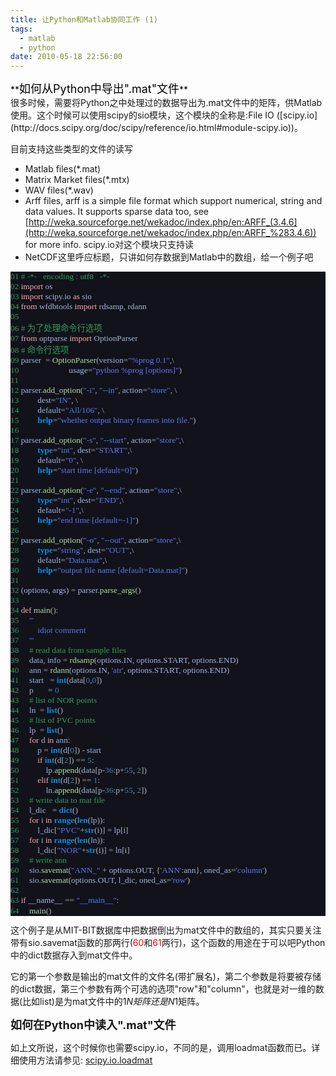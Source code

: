 ```yaml
---
title: 让Python和Matlab协同工作 (1)
tags:
  - matlab
  - python
date: 2010-05-18 22:56:00
---
```


<div style="color: black;">**<span style="font-size: large;">如何从Python中导出".mat"文件</span>**</div>
很多时候，需要将Python之中处理过的数据导出为.mat文件中的矩阵，供Matlab使用。这个时候可以使用scipy的sio模块，这个模块的全称是:File IO ([scipy.io](http://docs.scipy.org/doc/scipy/reference/io.html#module-scipy.io))。

目前支持这些类型的文件的读写

*   Matlab files(*.mat)
*   Matrix Market files(*.mtx)
*   WAV files(*.wav)
*   Arff files, arff is a simple file format which support numerical, string and data  values. It supports sparse data too, see [http://weka.sourceforge.net/wekadoc/index.php/en:ARFF_(3.4.6](http://weka.sourceforge.net/wekadoc/index.php/en:ARFF_%283.4.6)) for more info. scipy.io对这个模块只支持读
*   NetCDF这里呼应标题，只讲如何存数据到Matlab中的数组，给一个例子吧<span style="color: #349d58; font-family: 'Consolas'; font-size: 10pt;"> </span>
<pre style="-qt-block-indent: 0; background-color: #11121a; margin-bottom: 0px; margin-left: 0px; margin-right: 0px; margin-top: 0px; text-indent: 0px;"><span style="color: #349d58; font-family: 'Consolas'; font-size: 10pt;">01 </span><span style="color: #349d58; font-family: 'Consolas'; font-size: 10pt;"># -*-   encoding : utf8   -*-</span></pre><pre style="-qt-block-indent: 0; background-color: #11121a; margin-bottom: 0px; margin-left: 0px; margin-right: 0px; margin-top: 0px; text-indent: 0px;"><span style="color: #349d58; font-family: 'Consolas'; font-size: 10pt;">02 </span><span style="color: #fca8ad; font-family: 'Consolas'; font-size: 10pt;">import</span><span style="color: #a0b4e0; font-family: 'Consolas'; font-size: 10pt;"> os</span></pre><pre style="-qt-block-indent: 0; background-color: #11121a; margin-bottom: 0px; margin-left: 0px; margin-right: 0px; margin-top: 0px; text-indent: 0px;"><span style="color: #349d58; font-family: 'Consolas'; font-size: 10pt;">03 </span><span style="color: #fca8ad; font-family: 'Consolas'; font-size: 10pt;">import</span><span style="color: #a0b4e0; font-family: 'Consolas'; font-size: 10pt;"> scipy</span><span style="color: #b0b0b0; font-family: 'Consolas'; font-size: 10pt;">.</span><span style="color: #a0b4e0; font-family: 'Consolas'; font-size: 10pt;">io </span><span style="color: #fca8ad; font-family: 'Consolas'; font-size: 10pt;">as</span><span style="color: #a0b4e0; font-family: 'Consolas'; font-size: 10pt;"> sio</span></pre><pre style="-qt-block-indent: 0; background-color: #11121a; margin-bottom: 0px; margin-left: 0px; margin-right: 0px; margin-top: 0px; text-indent: 0px;"><span style="color: #349d58; font-family: 'Consolas'; font-size: 10pt;">04 </span><span style="color: #fca8ad; font-family: 'Consolas'; font-size: 10pt;">from</span><span style="color: #a0b4e0; font-family: 'Consolas'; font-size: 10pt;"> wfdbtools </span><span style="color: #fca8ad; font-family: 'Consolas'; font-size: 10pt;">import</span><span style="color: #a0b4e0; font-family: 'Consolas'; font-size: 10pt;"> rdsamp</span><span style="color: #b0b0b0; font-family: 'Consolas'; font-size: 10pt;">,</span><span style="color: #a0b4e0; font-family: 'Consolas'; font-size: 10pt;"> rdann</span></pre><pre style="-qt-block-indent: 0; background-color: #11121a; margin-bottom: 0px; margin-left: 0px; margin-right: 0px; margin-top: 0px; text-indent: 0px;"><span style="color: #349d58; font-family: 'Consolas'; font-size: 10pt;">05 </span></pre><pre style="-qt-block-indent: 0; background-color: #11121a; margin-bottom: 0px; margin-left: 0px; margin-right: 0px; margin-top: 0px; text-indent: 0px;"><span style="color: #349d58; font-family: 'Consolas'; font-size: 10pt;">06 # 为了处理命令行选项</span></pre><pre style="-qt-block-indent: 0; background-color: #11121a; margin-bottom: 0px; margin-left: 0px; margin-right: 0px; margin-top: 0px; text-indent: 0px;"><span style="color: #349d58; font-family: 'Consolas'; font-size: 10pt;">07 </span><span style="color: #fca8ad; font-family: 'Consolas'; font-size: 10pt;">from</span><span style="color: #a0b4e0; font-family: 'Consolas'; font-size: 10pt;"> optparse </span><span style="color: #fca8ad; font-family: 'Consolas'; font-size: 10pt;">import</span><span style="color: #a0b4e0; font-family: 'Consolas'; font-size: 10pt;"> OptionParser</span></pre><pre style="-qt-block-indent: 0; background-color: #11121a; margin-bottom: 0px; margin-left: 0px; margin-right: 0px; margin-top: 0px; text-indent: 0px;"><span style="color: #349d58; font-family: 'Consolas'; font-size: 10pt;">08 # 命令行选项</span></pre><pre style="-qt-block-indent: 0; background-color: #11121a; margin-bottom: 0px; margin-left: 0px; margin-right: 0px; margin-top: 0px; text-indent: 0px;"><span style="color: #349d58; font-family: 'Consolas'; font-size: 10pt;">09 </span><span style="color: #a0b4e0; font-family: 'Consolas'; font-size: 10pt;">parser  </span><span style="color: #b0b0b0; font-family: 'Consolas'; font-size: 10pt;">=</span><span style="color: #a0b4e0; font-family: 'Consolas'; font-size: 10pt;"> </span><span style="color: #b4e09f; font-family: 'Consolas'; font-size: 10pt;">OptionParser</span><span style="color: #b0b0b0; font-family: 'Consolas'; font-size: 10pt;">(</span><span style="color: #a0b4e0; font-family: 'Consolas'; font-size: 10pt;">version</span><span style="color: #b0b0b0; font-family: 'Consolas'; font-size: 10pt;">=</span><span style="color: #5c78f0; font-family: 'Consolas'; font-size: 10pt;">"%prog 0.1"</span><span style="color: #b0b0b0; font-family: 'Consolas'; font-size: 10pt;">,</span><span style="color: #a0b4e0; font-family: 'Consolas'; font-size: 10pt;">\</span></pre><pre style="-qt-block-indent: 0; background-color: #11121a; margin-bottom: 0px; margin-left: 0px; margin-right: 0px; margin-top: 0px; text-indent: 0px;"><span style="color: #349d58; font-family: 'Consolas'; font-size: 10pt;">10 </span><span style="color: #a0b4e0; font-family: 'Consolas'; font-size: 10pt;">                       usage</span><span style="color: #b0b0b0; font-family: 'Consolas'; font-size: 10pt;">=</span><span style="color: #5c78f0; font-family: 'Consolas'; font-size: 10pt;">"python %prog [options]"</span><span style="color: #b0b0b0; font-family: 'Consolas'; font-size: 10pt;">)</span></pre><pre style="-qt-block-indent: 0; background-color: #11121a; margin-bottom: 0px; margin-left: 0px; margin-right: 0px; margin-top: 0px; text-indent: 0px;"><span style="color: #349d58; font-family: 'Consolas'; font-size: 10pt;">11 </span></pre><pre style="-qt-block-indent: 0; background-color: #11121a; margin-bottom: 0px; margin-left: 0px; margin-right: 0px; margin-top: 0px; text-indent: 0px;"><span style="color: #349d58; font-family: 'Consolas'; font-size: 10pt;">12 </span><span style="color: #a0b4e0; font-family: 'Consolas'; font-size: 10pt;">parser</span><span style="color: #b0b0b0; font-family: 'Consolas'; font-size: 10pt;">.</span><span style="color: #b4e09f; font-family: 'Consolas'; font-size: 10pt;">add_option</span><span style="color: #b0b0b0; font-family: 'Consolas'; font-size: 10pt;">(</span><span style="color: #5c78f0; font-family: 'Consolas'; font-size: 10pt;">"-i"</span><span style="color: #b0b0b0; font-family: 'Consolas'; font-size: 10pt;">,</span><span style="color: #a0b4e0; font-family: 'Consolas'; font-size: 10pt;"> </span><span style="color: #5c78f0; font-family: 'Consolas'; font-size: 10pt;">"--in"</span><span style="color: #b0b0b0; font-family: 'Consolas'; font-size: 10pt;">,</span><span style="color: #a0b4e0; font-family: 'Consolas'; font-size: 10pt;"> action</span><span style="color: #b0b0b0; font-family: 'Consolas'; font-size: 10pt;">=</span><span style="color: #5c78f0; font-family: 'Consolas'; font-size: 10pt;">"store"</span><span style="color: #b0b0b0; font-family: 'Consolas'; font-size: 10pt;">,</span><span style="color: #a0b4e0; font-family: 'Consolas'; font-size: 10pt;"> \</span></pre><pre style="-qt-block-indent: 0; background-color: #11121a; margin-bottom: 0px; margin-left: 0px; margin-right: 0px; margin-top: 0px; text-indent: 0px;"><span style="color: #349d58; font-family: 'Consolas'; font-size: 10pt;">13 </span><span style="color: #a0b4e0; font-family: 'Consolas'; font-size: 10pt;">        dest</span><span style="color: #b0b0b0; font-family: 'Consolas'; font-size: 10pt;">=</span><span style="color: #5c78f0; font-family: 'Consolas'; font-size: 10pt;">"IN"</span><span style="color: #b0b0b0; font-family: 'Consolas'; font-size: 10pt;">,</span><span style="color: #a0b4e0; font-family: 'Consolas'; font-size: 10pt;"> \</span></pre><pre style="-qt-block-indent: 0; background-color: #11121a; margin-bottom: 0px; margin-left: 0px; margin-right: 0px; margin-top: 0px; text-indent: 0px;"><span style="color: #349d58; font-family: 'Consolas'; font-size: 10pt;">14 </span><span style="color: #a0b4e0; font-family: 'Consolas'; font-size: 10pt;">        default</span><span style="color: #b0b0b0; font-family: 'Consolas'; font-size: 10pt;">=</span><span style="color: #5c78f0; font-family: 'Consolas'; font-size: 10pt;">"All/106"</span><span style="color: #b0b0b0; font-family: 'Consolas'; font-size: 10pt;">,</span><span style="color: #a0b4e0; font-family: 'Consolas'; font-size: 10pt;"> \</span></pre><pre style="-qt-block-indent: 0; background-color: #11121a; margin-bottom: 0px; margin-left: 0px; margin-right: 0px; margin-top: 0px; text-indent: 0px;"><span style="color: #349d58; font-family: 'Consolas'; font-size: 10pt;">15 </span><span style="color: #a0b4e0; font-family: 'Consolas'; font-size: 10pt;">        </span><span style="color: #0490e8; font-family: 'Consolas'; font-size: 10pt; font-weight: 600;">help</span><span style="color: #b0b0b0; font-family: 'Consolas'; font-size: 10pt;">=</span><span style="color: #5c78f0; font-family: 'Consolas'; font-size: 10pt;">"whether output binary frames into file."</span><span style="color: #b0b0b0; font-family: 'Consolas'; font-size: 10pt;">)</span></pre><pre style="-qt-block-indent: 0; background-color: #11121a; margin-bottom: 0px; margin-left: 0px; margin-right: 0px; margin-top: 0px; text-indent: 0px;"><span style="color: #349d58; font-family: 'Consolas'; font-size: 10pt;">16 </span></pre><pre style="-qt-block-indent: 0; background-color: #11121a; margin-bottom: 0px; margin-left: 0px; margin-right: 0px; margin-top: 0px; text-indent: 0px;"><span style="color: #349d58; font-family: 'Consolas'; font-size: 10pt;">17 </span><span style="color: #a0b4e0; font-family: 'Consolas'; font-size: 10pt;">parser</span><span style="color: #b0b0b0; font-family: 'Consolas'; font-size: 10pt;">.</span><span style="color: #b4e09f; font-family: 'Consolas'; font-size: 10pt;">add_option</span><span style="color: #b0b0b0; font-family: 'Consolas'; font-size: 10pt;">(</span><span style="color: #5c78f0; font-family: 'Consolas'; font-size: 10pt;">"-s"</span><span style="color: #b0b0b0; font-family: 'Consolas'; font-size: 10pt;">,</span><span style="color: #a0b4e0; font-family: 'Consolas'; font-size: 10pt;"> </span><span style="color: #5c78f0; font-family: 'Consolas'; font-size: 10pt;">"--start"</span><span style="color: #b0b0b0; font-family: 'Consolas'; font-size: 10pt;">,</span><span style="color: #a0b4e0; font-family: 'Consolas'; font-size: 10pt;"> action</span><span style="color: #b0b0b0; font-family: 'Consolas'; font-size: 10pt;">=</span><span style="color: #5c78f0; font-family: 'Consolas'; font-size: 10pt;">"store"</span><span style="color: #b0b0b0; font-family: 'Consolas'; font-size: 10pt;">,</span><span style="color: #a0b4e0; font-family: 'Consolas'; font-size: 10pt;">\</span></pre><pre style="-qt-block-indent: 0; background-color: #11121a; margin-bottom: 0px; margin-left: 0px; margin-right: 0px; margin-top: 0px; text-indent: 0px;"><span style="color: #349d58; font-family: 'Consolas'; font-size: 10pt;">18 </span><span style="color: #a0b4e0; font-family: 'Consolas'; font-size: 10pt;">        </span><span style="color: #0490e8; font-family: 'Consolas'; font-size: 10pt; font-weight: 600;">type</span><span style="color: #b0b0b0; font-family: 'Consolas'; font-size: 10pt;">=</span><span style="color: #5c78f0; font-family: 'Consolas'; font-size: 10pt;">"int"</span><span style="color: #b0b0b0; font-family: 'Consolas'; font-size: 10pt;">,</span><span style="color: #a0b4e0; font-family: 'Consolas'; font-size: 10pt;"> dest</span><span style="color: #b0b0b0; font-family: 'Consolas'; font-size: 10pt;">=</span><span style="color: #5c78f0; font-family: 'Consolas'; font-size: 10pt;">"START"</span><span style="color: #b0b0b0; font-family: 'Consolas'; font-size: 10pt;">,</span><span style="color: #a0b4e0; font-family: 'Consolas'; font-size: 10pt;">\</span></pre><pre style="-qt-block-indent: 0; background-color: #11121a; margin-bottom: 0px; margin-left: 0px; margin-right: 0px; margin-top: 0px; text-indent: 0px;"><span style="color: #349d58; font-family: 'Consolas'; font-size: 10pt;">19 </span><span style="color: #a0b4e0; font-family: 'Consolas'; font-size: 10pt;">        default</span><span style="color: #b0b0b0; font-family: 'Consolas'; font-size: 10pt;">=</span><span style="color: #5c78f0; font-family: 'Consolas'; font-size: 10pt;">"0"</span><span style="color: #b0b0b0; font-family: 'Consolas'; font-size: 10pt;">,</span><span style="color: #a0b4e0; font-family: 'Consolas'; font-size: 10pt;"> \</span></pre><pre style="-qt-block-indent: 0; background-color: #11121a; margin-bottom: 0px; margin-left: 0px; margin-right: 0px; margin-top: 0px; text-indent: 0px;"><span style="color: #349d58; font-family: 'Consolas'; font-size: 10pt;">20 </span><span style="color: #a0b4e0; font-family: 'Consolas'; font-size: 10pt;">        </span><span style="color: #0490e8; font-family: 'Consolas'; font-size: 10pt; font-weight: 600;">help</span><span style="color: #b0b0b0; font-family: 'Consolas'; font-size: 10pt;">=</span><span style="color: #5c78f0; font-family: 'Consolas'; font-size: 10pt;">"start time [default=0]"</span><span style="color: #b0b0b0; font-family: 'Consolas'; font-size: 10pt;">)</span></pre><pre style="-qt-block-indent: 0; background-color: #11121a; margin-bottom: 0px; margin-left: 0px; margin-right: 0px; margin-top: 0px; text-indent: 0px;"><span style="color: #349d58; font-family: 'Consolas'; font-size: 10pt;">21 </span></pre><pre style="-qt-block-indent: 0; background-color: #11121a; margin-bottom: 0px; margin-left: 0px; margin-right: 0px; margin-top: 0px; text-indent: 0px;"><span style="color: #349d58; font-family: 'Consolas'; font-size: 10pt;">22 </span><span style="color: #a0b4e0; font-family: 'Consolas'; font-size: 10pt;">parser</span><span style="color: #b0b0b0; font-family: 'Consolas'; font-size: 10pt;">.</span><span style="color: #b4e09f; font-family: 'Consolas'; font-size: 10pt;">add_option</span><span style="color: #b0b0b0; font-family: 'Consolas'; font-size: 10pt;">(</span><span style="color: #5c78f0; font-family: 'Consolas'; font-size: 10pt;">"-e"</span><span style="color: #b0b0b0; font-family: 'Consolas'; font-size: 10pt;">,</span><span style="color: #a0b4e0; font-family: 'Consolas'; font-size: 10pt;"> </span><span style="color: #5c78f0; font-family: 'Consolas'; font-size: 10pt;">"--end"</span><span style="color: #b0b0b0; font-family: 'Consolas'; font-size: 10pt;">,</span><span style="color: #a0b4e0; font-family: 'Consolas'; font-size: 10pt;"> action</span><span style="color: #b0b0b0; font-family: 'Consolas'; font-size: 10pt;">=</span><span style="color: #5c78f0; font-family: 'Consolas'; font-size: 10pt;">"store"</span><span style="color: #b0b0b0; font-family: 'Consolas'; font-size: 10pt;">,</span><span style="color: #a0b4e0; font-family: 'Consolas'; font-size: 10pt;">\</span></pre><pre style="-qt-block-indent: 0; background-color: #11121a; margin-bottom: 0px; margin-left: 0px; margin-right: 0px; margin-top: 0px; text-indent: 0px;"><span style="color: #349d58; font-family: 'Consolas'; font-size: 10pt;">23 </span><span style="color: #a0b4e0; font-family: 'Consolas'; font-size: 10pt;">        </span><span style="color: #0490e8; font-family: 'Consolas'; font-size: 10pt; font-weight: 600;">type</span><span style="color: #b0b0b0; font-family: 'Consolas'; font-size: 10pt;">=</span><span style="color: #5c78f0; font-family: 'Consolas'; font-size: 10pt;">"int"</span><span style="color: #b0b0b0; font-family: 'Consolas'; font-size: 10pt;">,</span><span style="color: #a0b4e0; font-family: 'Consolas'; font-size: 10pt;"> dest</span><span style="color: #b0b0b0; font-family: 'Consolas'; font-size: 10pt;">=</span><span style="color: #5c78f0; font-family: 'Consolas'; font-size: 10pt;">"END"</span><span style="color: #b0b0b0; font-family: 'Consolas'; font-size: 10pt;">,</span><span style="color: #a0b4e0; font-family: 'Consolas'; font-size: 10pt;">\</span></pre><pre style="-qt-block-indent: 0; background-color: #11121a; margin-bottom: 0px; margin-left: 0px; margin-right: 0px; margin-top: 0px; text-indent: 0px;"><span style="color: #349d58; font-family: 'Consolas'; font-size: 10pt;">24 </span><span style="color: #a0b4e0; font-family: 'Consolas'; font-size: 10pt;">        default</span><span style="color: #b0b0b0; font-family: 'Consolas'; font-size: 10pt;">=</span><span style="color: #5c78f0; font-family: 'Consolas'; font-size: 10pt;">"-1"</span><span style="color: #b0b0b0; font-family: 'Consolas'; font-size: 10pt;">,</span><span style="color: #a0b4e0; font-family: 'Consolas'; font-size: 10pt;">\</span></pre><pre style="-qt-block-indent: 0; background-color: #11121a; margin-bottom: 0px; margin-left: 0px; margin-right: 0px; margin-top: 0px; text-indent: 0px;"><span style="color: #349d58; font-family: 'Consolas'; font-size: 10pt;">25 </span><span style="color: #a0b4e0; font-family: 'Consolas'; font-size: 10pt;">        </span><span style="color: #0490e8; font-family: 'Consolas'; font-size: 10pt; font-weight: 600;">help</span><span style="color: #b0b0b0; font-family: 'Consolas'; font-size: 10pt;">=</span><span style="color: #5c78f0; font-family: 'Consolas'; font-size: 10pt;">"end time [default=-1]"</span><span style="color: #b0b0b0; font-family: 'Consolas'; font-size: 10pt;">)</span></pre><pre style="-qt-block-indent: 0; background-color: #11121a; margin-bottom: 0px; margin-left: 0px; margin-right: 0px; margin-top: 0px; text-indent: 0px;"><span style="color: #349d58; font-family: 'Consolas'; font-size: 10pt;">26 </span></pre><pre style="-qt-block-indent: 0; background-color: #11121a; margin-bottom: 0px; margin-left: 0px; margin-right: 0px; margin-top: 0px; text-indent: 0px;"><span style="color: #349d58; font-family: 'Consolas'; font-size: 10pt;">27 </span><span style="color: #a0b4e0; font-family: 'Consolas'; font-size: 10pt;">parser</span><span style="color: #b0b0b0; font-family: 'Consolas'; font-size: 10pt;">.</span><span style="color: #b4e09f; font-family: 'Consolas'; font-size: 10pt;">add_option</span><span style="color: #b0b0b0; font-family: 'Consolas'; font-size: 10pt;">(</span><span style="color: #5c78f0; font-family: 'Consolas'; font-size: 10pt;">"-o"</span><span style="color: #b0b0b0; font-family: 'Consolas'; font-size: 10pt;">,</span><span style="color: #a0b4e0; font-family: 'Consolas'; font-size: 10pt;"> </span><span style="color: #5c78f0; font-family: 'Consolas'; font-size: 10pt;">"--out"</span><span style="color: #b0b0b0; font-family: 'Consolas'; font-size: 10pt;">,</span><span style="color: #a0b4e0; font-family: 'Consolas'; font-size: 10pt;"> action</span><span style="color: #b0b0b0; font-family: 'Consolas'; font-size: 10pt;">=</span><span style="color: #5c78f0; font-family: 'Consolas'; font-size: 10pt;">"store"</span><span style="color: #b0b0b0; font-family: 'Consolas'; font-size: 10pt;">,</span><span style="color: #a0b4e0; font-family: 'Consolas'; font-size: 10pt;">\</span></pre><pre style="-qt-block-indent: 0; background-color: #11121a; margin-bottom: 0px; margin-left: 0px; margin-right: 0px; margin-top: 0px; text-indent: 0px;"><span style="color: #349d58; font-family: 'Consolas'; font-size: 10pt;">28 </span><span style="color: #a0b4e0; font-family: 'Consolas'; font-size: 10pt;">        </span><span style="color: #0490e8; font-family: 'Consolas'; font-size: 10pt; font-weight: 600;">type</span><span style="color: #b0b0b0; font-family: 'Consolas'; font-size: 10pt;">=</span><span style="color: #5c78f0; font-family: 'Consolas'; font-size: 10pt;">"string"</span><span style="color: #b0b0b0; font-family: 'Consolas'; font-size: 10pt;">,</span><span style="color: #a0b4e0; font-family: 'Consolas'; font-size: 10pt;"> dest</span><span style="color: #b0b0b0; font-family: 'Consolas'; font-size: 10pt;">=</span><span style="color: #5c78f0; font-family: 'Consolas'; font-size: 10pt;">"OUT"</span><span style="color: #b0b0b0; font-family: 'Consolas'; font-size: 10pt;">,</span><span style="color: #a0b4e0; font-family: 'Consolas'; font-size: 10pt;">\</span></pre><pre style="-qt-block-indent: 0; background-color: #11121a; margin-bottom: 0px; margin-left: 0px; margin-right: 0px; margin-top: 0px; text-indent: 0px;"><span style="color: #349d58; font-family: 'Consolas'; font-size: 10pt;">29 </span><span style="color: #a0b4e0; font-family: 'Consolas'; font-size: 10pt;">        default</span><span style="color: #b0b0b0; font-family: 'Consolas'; font-size: 10pt;">=</span><span style="color: #5c78f0; font-family: 'Consolas'; font-size: 10pt;">"Data.mat"</span><span style="color: #b0b0b0; font-family: 'Consolas'; font-size: 10pt;">,</span><span style="color: #a0b4e0; font-family: 'Consolas'; font-size: 10pt;">\</span></pre><pre style="-qt-block-indent: 0; background-color: #11121a; margin-bottom: 0px; margin-left: 0px; margin-right: 0px; margin-top: 0px; text-indent: 0px;"><span style="color: #349d58; font-family: 'Consolas'; font-size: 10pt;">30 </span><span style="color: #a0b4e0; font-family: 'Consolas'; font-size: 10pt;">        </span><span style="color: #0490e8; font-family: 'Consolas'; font-size: 10pt; font-weight: 600;">help</span><span style="color: #b0b0b0; font-family: 'Consolas'; font-size: 10pt;">=</span><span style="color: #5c78f0; font-family: 'Consolas'; font-size: 10pt;">"output file name [default=Data.mat]"</span><span style="color: #b0b0b0; font-family: 'Consolas'; font-size: 10pt;">)</span></pre><pre style="-qt-block-indent: 0; background-color: #11121a; margin-bottom: 0px; margin-left: 0px; margin-right: 0px; margin-top: 0px; text-indent: 0px;"><span style="color: #349d58; font-family: 'Consolas'; font-size: 10pt;">31 </span></pre><pre style="-qt-block-indent: 0; background-color: #11121a; margin-bottom: 0px; margin-left: 0px; margin-right: 0px; margin-top: 0px; text-indent: 0px;"><span style="color: #349d58; font-family: 'Consolas'; font-size: 10pt;">32 </span><span style="color: #b0b0b0; font-family: 'Consolas'; font-size: 10pt;">(</span><span style="color: #a0b4e0; font-family: 'Consolas'; font-size: 10pt;">options</span><span style="color: #b0b0b0; font-family: 'Consolas'; font-size: 10pt;">,</span><span style="color: #a0b4e0; font-family: 'Consolas'; font-size: 10pt;"> args</span><span style="color: #b0b0b0; font-family: 'Consolas'; font-size: 10pt;">) =</span><span style="color: #a0b4e0; font-family: 'Consolas'; font-size: 10pt;"> parser</span><span style="color: #b0b0b0; font-family: 'Consolas'; font-size: 10pt;">.</span><span style="color: #b4e09f; font-family: 'Consolas'; font-size: 10pt;">parse_args</span><span style="color: #b0b0b0; font-family: 'Consolas'; font-size: 10pt;">()</span></pre><pre style="-qt-block-indent: 0; background-color: #11121a; margin-bottom: 0px; margin-left: 0px; margin-right: 0px; margin-top: 0px; text-indent: 0px;"><span style="color: #349d58; font-family: 'Consolas'; font-size: 10pt;">33 </span></pre><pre style="-qt-block-indent: 0; background-color: #11121a; margin-bottom: 0px; margin-left: 0px; margin-right: 0px; margin-top: 0px; text-indent: 0px;"><span style="color: #349d58; font-family: 'Consolas'; font-size: 10pt;">34 </span><span style="color: #fca8ad; font-family: 'Consolas'; font-size: 10pt;">def</span><span style="color: #a0b4e0; font-family: 'Consolas'; font-size: 10pt;"> </span><span style="color: #b4e09f; font-family: 'Consolas'; font-size: 10pt;">main</span><span style="color: #b0b0b0; font-family: 'Consolas'; font-size: 10pt;">():</span></pre><pre style="-qt-block-indent: 0; background-color: #11121a; margin-bottom: 0px; margin-left: 0px; margin-right: 0px; margin-top: 0px; text-indent: 0px;"><span style="color: #349d58; font-family: 'Consolas'; font-size: 10pt;">35 </span><span style="color: #a0b4e0; font-family: 'Consolas'; font-size: 10pt;">    </span><span style="color: #5c78f0; font-family: 'Consolas'; font-size: 10pt;">'''</span></pre><pre style="-qt-block-indent: 0; background-color: #11121a; margin-bottom: 0px; margin-left: 0px; margin-right: 0px; margin-top: 0px; text-indent: 0px;"><span style="color: #349d58; font-family: 'Consolas'; font-size: 10pt;">36 </span><span style="color: #5c78f0; font-family: 'Consolas'; font-size: 10pt;">        idiot comment</span></pre><pre style="-qt-block-indent: 0; background-color: #11121a; margin-bottom: 0px; margin-left: 0px; margin-right: 0px; margin-top: 0px; text-indent: 0px;"><span style="color: #349d58; font-family: 'Consolas'; font-size: 10pt;">37 </span><span style="color: #5c78f0; font-family: 'Consolas'; font-size: 10pt;">    '''</span></pre><pre style="-qt-block-indent: 0; background-color: #11121a; margin-bottom: 0px; margin-left: 0px; margin-right: 0px; margin-top: 0px; text-indent: 0px;"><span style="color: #349d58; font-family: 'Consolas'; font-size: 10pt;">38 </span><span style="color: #a0b4e0; font-family: 'Consolas'; font-size: 10pt;">    </span><span style="color: #349d58; font-family: 'Consolas'; font-size: 10pt;"># read data from sample files</span></pre><pre style="-qt-block-indent: 0; background-color: #11121a; margin-bottom: 0px; margin-left: 0px; margin-right: 0px; margin-top: 0px; text-indent: 0px;"><span style="color: #349d58; font-family: 'Consolas'; font-size: 10pt;">39 </span><span style="color: #a0b4e0; font-family: 'Consolas'; font-size: 10pt;">    data</span><span style="color: #b0b0b0; font-family: 'Consolas'; font-size: 10pt;">,</span><span style="color: #a0b4e0; font-family: 'Consolas'; font-size: 10pt;"> info </span><span style="color: #b0b0b0; font-family: 'Consolas'; font-size: 10pt;">=</span><span style="color: #a0b4e0; font-family: 'Consolas'; font-size: 10pt;"> </span><span style="color: #b4e09f; font-family: 'Consolas'; font-size: 10pt;">rdsamp</span><span style="color: #b0b0b0; font-family: 'Consolas'; font-size: 10pt;">(</span><span style="color: #a0b4e0; font-family: 'Consolas'; font-size: 10pt;">options</span><span style="color: #b0b0b0; font-family: 'Consolas'; font-size: 10pt;">.</span><span style="color: #a0b4e0; font-family: 'Consolas'; font-size: 10pt;">IN</span><span style="color: #b0b0b0; font-family: 'Consolas'; font-size: 10pt;">,</span><span style="color: #a0b4e0; font-family: 'Consolas'; font-size: 10pt;"> options</span><span style="color: #b0b0b0; font-family: 'Consolas'; font-size: 10pt;">.</span><span style="color: #a0b4e0; font-family: 'Consolas'; font-size: 10pt;">START</span><span style="color: #b0b0b0; font-family: 'Consolas'; font-size: 10pt;">,</span><span style="color: #a0b4e0; font-family: 'Consolas'; font-size: 10pt;"> options</span><span style="color: #b0b0b0; font-family: 'Consolas'; font-size: 10pt;">.</span><span style="color: #a0b4e0; font-family: 'Consolas'; font-size: 10pt;">END</span><span style="color: #b0b0b0; font-family: 'Consolas'; font-size: 10pt;">)</span></pre><pre style="-qt-block-indent: 0; background-color: #11121a; margin-bottom: 0px; margin-left: 0px; margin-right: 0px; margin-top: 0px; text-indent: 0px;"><span style="color: #349d58; font-family: 'Consolas'; font-size: 10pt;">40 </span><span style="color: #a0b4e0; font-family: 'Consolas'; font-size: 10pt;">    ann </span><span style="color: #b0b0b0; font-family: 'Consolas'; font-size: 10pt;">=</span><span style="color: #a0b4e0; font-family: 'Consolas'; font-size: 10pt;"> </span><span style="color: #b4e09f; font-family: 'Consolas'; font-size: 10pt;">rdann</span><span style="color: #b0b0b0; font-family: 'Consolas'; font-size: 10pt;">(</span><span style="color: #a0b4e0; font-family: 'Consolas'; font-size: 10pt;">options</span><span style="color: #b0b0b0; font-family: 'Consolas'; font-size: 10pt;">.</span><span style="color: #a0b4e0; font-family: 'Consolas'; font-size: 10pt;">IN</span><span style="color: #b0b0b0; font-family: 'Consolas'; font-size: 10pt;">,</span><span style="color: #a0b4e0; font-family: 'Consolas'; font-size: 10pt;"> </span><span style="color: #5c78f0; font-family: 'Consolas'; font-size: 10pt;">'atr'</span><span style="color: #b0b0b0; font-family: 'Consolas'; font-size: 10pt;">,</span><span style="color: #a0b4e0; font-family: 'Consolas'; font-size: 10pt;"> options</span><span style="color: #b0b0b0; font-family: 'Consolas'; font-size: 10pt;">.</span><span style="color: #a0b4e0; font-family: 'Consolas'; font-size: 10pt;">START</span><span style="color: #b0b0b0; font-family: 'Consolas'; font-size: 10pt;">,</span><span style="color: #a0b4e0; font-family: 'Consolas'; font-size: 10pt;"> options</span><span style="color: #b0b0b0; font-family: 'Consolas'; font-size: 10pt;">.</span><span style="color: #a0b4e0; font-family: 'Consolas'; font-size: 10pt;">END</span><span style="color: #b0b0b0; font-family: 'Consolas'; font-size: 10pt;">)</span></pre><pre style="-qt-block-indent: 0; background-color: #11121a; margin-bottom: 0px; margin-left: 0px; margin-right: 0px; margin-top: 0px; text-indent: 0px;"><span style="color: #349d58; font-family: 'Consolas'; font-size: 10pt;">41 </span><span style="color: #a0b4e0; font-family: 'Consolas'; font-size: 10pt;">    start   </span><span style="color: #b0b0b0; font-family: 'Consolas'; font-size: 10pt;">=</span><span style="color: #a0b4e0; font-family: 'Consolas'; font-size: 10pt;"> </span><span style="color: #0490e8; font-family: 'Consolas'; font-size: 10pt; font-weight: 600;">int</span><span style="color: #b0b0b0; font-family: 'Consolas'; font-size: 10pt;">(</span><span style="color: #a0b4e0; font-family: 'Consolas'; font-size: 10pt;">data</span><span style="color: #b0b0b0; font-family: 'Consolas'; font-size: 10pt;">[</span><span style="color: #4580b4; font-family: 'Consolas'; font-size: 10pt;">0</span><span style="color: #b0b0b0; font-family: 'Consolas'; font-size: 10pt;">,</span><span style="color: #4580b4; font-family: 'Consolas'; font-size: 10pt;">0</span><span style="color: #b0b0b0; font-family: 'Consolas'; font-size: 10pt;">])</span></pre><pre style="-qt-block-indent: 0; background-color: #11121a; margin-bottom: 0px; margin-left: 0px; margin-right: 0px; margin-top: 0px; text-indent: 0px;"><span style="color: #349d58; font-family: 'Consolas'; font-size: 10pt;">42 </span><span style="color: #a0b4e0; font-family: 'Consolas'; font-size: 10pt;">    p       </span><span style="color: #b0b0b0; font-family: 'Consolas'; font-size: 10pt;">=</span><span style="color: #a0b4e0; font-family: 'Consolas'; font-size: 10pt;"> </span><span style="color: #4580b4; font-family: 'Consolas'; font-size: 10pt;">0</span></pre><pre style="-qt-block-indent: 0; background-color: #11121a; margin-bottom: 0px; margin-left: 0px; margin-right: 0px; margin-top: 0px; text-indent: 0px;"><span style="color: #349d58; font-family: 'Consolas'; font-size: 10pt;">43 </span><span style="color: #a0b4e0; font-family: 'Consolas'; font-size: 10pt;">    </span><span style="color: #349d58; font-family: 'Consolas'; font-size: 10pt;"># list of NOR points</span></pre><pre style="-qt-block-indent: 0; background-color: #11121a; margin-bottom: 0px; margin-left: 0px; margin-right: 0px; margin-top: 0px; text-indent: 0px;"><span style="color: #349d58; font-family: 'Consolas'; font-size: 10pt;">44 </span><span style="color: #a0b4e0; font-family: 'Consolas'; font-size: 10pt;">    ln  </span><span style="color: #b0b0b0; font-family: 'Consolas'; font-size: 10pt;">=</span><span style="color: #a0b4e0; font-family: 'Consolas'; font-size: 10pt;"> </span><span style="color: #0490e8; font-family: 'Consolas'; font-size: 10pt; font-weight: 600;">list</span><span style="color: #b0b0b0; font-family: 'Consolas'; font-size: 10pt;">()</span></pre><pre style="-qt-block-indent: 0; background-color: #11121a; margin-bottom: 0px; margin-left: 0px; margin-right: 0px; margin-top: 0px; text-indent: 0px;"><span style="color: #349d58; font-family: 'Consolas'; font-size: 10pt;">45 </span><span style="color: #a0b4e0; font-family: 'Consolas'; font-size: 10pt;">    </span><span style="color: #349d58; font-family: 'Consolas'; font-size: 10pt;"># list of PVC points</span></pre><pre style="-qt-block-indent: 0; background-color: #11121a; margin-bottom: 0px; margin-left: 0px; margin-right: 0px; margin-top: 0px; text-indent: 0px;"><span style="color: #349d58; font-family: 'Consolas'; font-size: 10pt;">46 </span><span style="color: #a0b4e0; font-family: 'Consolas'; font-size: 10pt;">    lp  </span><span style="color: #b0b0b0; font-family: 'Consolas'; font-size: 10pt;">=</span><span style="color: #a0b4e0; font-family: 'Consolas'; font-size: 10pt;"> </span><span style="color: #0490e8; font-family: 'Consolas'; font-size: 10pt; font-weight: 600;">list</span><span style="color: #b0b0b0; font-family: 'Consolas'; font-size: 10pt;">()</span></pre><pre style="-qt-block-indent: 0; background-color: #11121a; margin-bottom: 0px; margin-left: 0px; margin-right: 0px; margin-top: 0px; text-indent: 0px;"><span style="color: #349d58; font-family: 'Consolas'; font-size: 10pt;">47 </span><span style="color: #a0b4e0; font-family: 'Consolas'; font-size: 10pt;">    </span><span style="color: #fca8ad; font-family: 'Consolas'; font-size: 10pt;">for</span><span style="color: #a0b4e0; font-family: 'Consolas'; font-size: 10pt;"> d </span><span style="color: #fca8ad; font-family: 'Consolas'; font-size: 10pt;">in</span><span style="color: #a0b4e0; font-family: 'Consolas'; font-size: 10pt;"> ann</span><span style="color: #b0b0b0; font-family: 'Consolas'; font-size: 10pt;">:</span></pre><pre style="-qt-block-indent: 0; background-color: #11121a; margin-bottom: 0px; margin-left: 0px; margin-right: 0px; margin-top: 0px; text-indent: 0px;"><span style="color: #349d58; font-family: 'Consolas'; font-size: 10pt;">48 </span><span style="color: #a0b4e0; font-family: 'Consolas'; font-size: 10pt;">        p </span><span style="color: #b0b0b0; font-family: 'Consolas'; font-size: 10pt;">=</span><span style="color: #a0b4e0; font-family: 'Consolas'; font-size: 10pt;"> </span><span style="color: #0490e8; font-family: 'Consolas'; font-size: 10pt; font-weight: 600;">int</span><span style="color: #b0b0b0; font-family: 'Consolas'; font-size: 10pt;">(</span><span style="color: #a0b4e0; font-family: 'Consolas'; font-size: 10pt;">d</span><span style="color: #b0b0b0; font-family: 'Consolas'; font-size: 10pt;">[</span><span style="color: #4580b4; font-family: 'Consolas'; font-size: 10pt;">0</span><span style="color: #b0b0b0; font-family: 'Consolas'; font-size: 10pt;">]) -</span><span style="color: #a0b4e0; font-family: 'Consolas'; font-size: 10pt;"> start</span></pre><pre style="-qt-block-indent: 0; background-color: #11121a; margin-bottom: 0px; margin-left: 0px; margin-right: 0px; margin-top: 0px; text-indent: 0px;"><span style="color: #349d58; font-family: 'Consolas'; font-size: 10pt;">49 </span><span style="color: #a0b4e0; font-family: 'Consolas'; font-size: 10pt;">        </span><span style="color: #fca8ad; font-family: 'Consolas'; font-size: 10pt;">if</span><span style="color: #a0b4e0; font-family: 'Consolas'; font-size: 10pt;"> </span><span style="color: #0490e8; font-family: 'Consolas'; font-size: 10pt; font-weight: 600;">int</span><span style="color: #b0b0b0; font-family: 'Consolas'; font-size: 10pt;">(</span><span style="color: #a0b4e0; font-family: 'Consolas'; font-size: 10pt;">d</span><span style="color: #b0b0b0; font-family: 'Consolas'; font-size: 10pt;">[</span><span style="color: #4580b4; font-family: 'Consolas'; font-size: 10pt;">2</span><span style="color: #b0b0b0; font-family: 'Consolas'; font-size: 10pt;">]) ==</span><span style="color: #a0b4e0; font-family: 'Consolas'; font-size: 10pt;"> </span><span style="color: #4580b4; font-family: 'Consolas'; font-size: 10pt;">5</span><span style="color: #b0b0b0; font-family: 'Consolas'; font-size: 10pt;">:</span></pre><pre style="-qt-block-indent: 0; background-color: #11121a; margin-bottom: 0px; margin-left: 0px; margin-right: 0px; margin-top: 0px; text-indent: 0px;"><span style="color: #349d58; font-family: 'Consolas'; font-size: 10pt;">50 </span><span style="color: #a0b4e0; font-family: 'Consolas'; font-size: 10pt;">            lp</span><span style="color: #b0b0b0; font-family: 'Consolas'; font-size: 10pt;">.</span><span style="color: #b4e09f; font-family: 'Consolas'; font-size: 10pt;">append</span><span style="color: #b0b0b0; font-family: 'Consolas'; font-size: 10pt;">(</span><span style="color: #a0b4e0; font-family: 'Consolas'; font-size: 10pt;">data</span><span style="color: #b0b0b0; font-family: 'Consolas'; font-size: 10pt;">[</span><span style="color: #a0b4e0; font-family: 'Consolas'; font-size: 10pt;">p</span><span style="color: #b0b0b0; font-family: 'Consolas'; font-size: 10pt;">-</span><span style="color: #4580b4; font-family: 'Consolas'; font-size: 10pt;">36</span><span style="color: #b0b0b0; font-family: 'Consolas'; font-size: 10pt;">:</span><span style="color: #a0b4e0; font-family: 'Consolas'; font-size: 10pt;">p</span><span style="color: #b0b0b0; font-family: 'Consolas'; font-size: 10pt;">+</span><span style="color: #4580b4; font-family: 'Consolas'; font-size: 10pt;">55</span><span style="color: #b0b0b0; font-family: 'Consolas'; font-size: 10pt;">,</span><span style="color: #a0b4e0; font-family: 'Consolas'; font-size: 10pt;"> </span><span style="color: #4580b4; font-family: 'Consolas'; font-size: 10pt;">2</span><span style="color: #b0b0b0; font-family: 'Consolas'; font-size: 10pt;">])</span></pre><pre style="-qt-block-indent: 0; background-color: #11121a; margin-bottom: 0px; margin-left: 0px; margin-right: 0px; margin-top: 0px; text-indent: 0px;"><span style="color: #349d58; font-family: 'Consolas'; font-size: 10pt;">51 </span><span style="color: #a0b4e0; font-family: 'Consolas'; font-size: 10pt;">        </span><span style="color: #fca8ad; font-family: 'Consolas'; font-size: 10pt;">elif</span><span style="color: #a0b4e0; font-family: 'Consolas'; font-size: 10pt;"> </span><span style="color: #0490e8; font-family: 'Consolas'; font-size: 10pt; font-weight: 600;">int</span><span style="color: #b0b0b0; font-family: 'Consolas'; font-size: 10pt;">(</span><span style="color: #a0b4e0; font-family: 'Consolas'; font-size: 10pt;">d</span><span style="color: #b0b0b0; font-family: 'Consolas'; font-size: 10pt;">[</span><span style="color: #4580b4; font-family: 'Consolas'; font-size: 10pt;">2</span><span style="color: #b0b0b0; font-family: 'Consolas'; font-size: 10pt;">]) ==</span><span style="color: #a0b4e0; font-family: 'Consolas'; font-size: 10pt;"> </span><span style="color: #4580b4; font-family: 'Consolas'; font-size: 10pt;">1</span><span style="color: #b0b0b0; font-family: 'Consolas'; font-size: 10pt;">:</span></pre><pre style="-qt-block-indent: 0; background-color: #11121a; margin-bottom: 0px; margin-left: 0px; margin-right: 0px; margin-top: 0px; text-indent: 0px;"><span style="color: #349d58; font-family: 'Consolas'; font-size: 10pt;">52 </span><span style="color: #a0b4e0; font-family: 'Consolas'; font-size: 10pt;">            ln</span><span style="color: #b0b0b0; font-family: 'Consolas'; font-size: 10pt;">.</span><span style="color: #b4e09f; font-family: 'Consolas'; font-size: 10pt;">append</span><span style="color: #b0b0b0; font-family: 'Consolas'; font-size: 10pt;">(</span><span style="color: #a0b4e0; font-family: 'Consolas'; font-size: 10pt;">data</span><span style="color: #b0b0b0; font-family: 'Consolas'; font-size: 10pt;">[</span><span style="color: #a0b4e0; font-family: 'Consolas'; font-size: 10pt;">p</span><span style="color: #b0b0b0; font-family: 'Consolas'; font-size: 10pt;">-</span><span style="color: #4580b4; font-family: 'Consolas'; font-size: 10pt;">36</span><span style="color: #b0b0b0; font-family: 'Consolas'; font-size: 10pt;">:</span><span style="color: #a0b4e0; font-family: 'Consolas'; font-size: 10pt;">p</span><span style="color: #b0b0b0; font-family: 'Consolas'; font-size: 10pt;">+</span><span style="color: #4580b4; font-family: 'Consolas'; font-size: 10pt;">55</span><span style="color: #b0b0b0; font-family: 'Consolas'; font-size: 10pt;">,</span><span style="color: #a0b4e0; font-family: 'Consolas'; font-size: 10pt;"> </span><span style="color: #4580b4; font-family: 'Consolas'; font-size: 10pt;">2</span><span style="color: #b0b0b0; font-family: 'Consolas'; font-size: 10pt;">])</span><span style="color: #a0b4e0; font-family: 'Consolas'; font-size: 10pt;"> </span></pre><pre style="-qt-block-indent: 0; background-color: #11121a; margin-bottom: 0px; margin-left: 0px; margin-right: 0px; margin-top: 0px; text-indent: 0px;"><span style="color: #349d58; font-family: 'Consolas'; font-size: 10pt;">53 </span><span style="color: #a0b4e0; font-family: 'Consolas'; font-size: 10pt;">    </span><span style="color: #349d58; font-family: 'Consolas'; font-size: 10pt;"># write data to mat file</span></pre><pre style="-qt-block-indent: 0; background-color: #11121a; margin-bottom: 0px; margin-left: 0px; margin-right: 0px; margin-top: 0px; text-indent: 0px;"><span style="color: #349d58; font-family: 'Consolas'; font-size: 10pt;">54 </span><span style="color: #a0b4e0; font-family: 'Consolas'; font-size: 10pt;">    l_dic   </span><span style="color: #b0b0b0; font-family: 'Consolas'; font-size: 10pt;">=</span><span style="color: #a0b4e0; font-family: 'Consolas'; font-size: 10pt;"> </span><span style="color: #0490e8; font-family: 'Consolas'; font-size: 10pt; font-weight: 600;">dict</span><span style="color: #b0b0b0; font-family: 'Consolas'; font-size: 10pt;">()</span></pre><pre style="-qt-block-indent: 0; background-color: #11121a; margin-bottom: 0px; margin-left: 0px; margin-right: 0px; margin-top: 0px; text-indent: 0px;"><span style="color: #349d58; font-family: 'Consolas'; font-size: 10pt;">55 </span><span style="color: #a0b4e0; font-family: 'Consolas'; font-size: 10pt;">    </span><span style="color: #fca8ad; font-family: 'Consolas'; font-size: 10pt;">for</span><span style="color: #a0b4e0; font-family: 'Consolas'; font-size: 10pt;"> i </span><span style="color: #fca8ad; font-family: 'Consolas'; font-size: 10pt;">in</span><span style="color: #a0b4e0; font-family: 'Consolas'; font-size: 10pt;"> </span><span style="color: #0490e8; font-family: 'Consolas'; font-size: 10pt; font-weight: 600;">range</span><span style="color: #b0b0b0; font-family: 'Consolas'; font-size: 10pt;">(</span><span style="color: #0490e8; font-family: 'Consolas'; font-size: 10pt; font-weight: 600;">len</span><span style="color: #b0b0b0; font-family: 'Consolas'; font-size: 10pt;">(</span><span style="color: #a0b4e0; font-family: 'Consolas'; font-size: 10pt;">lp</span><span style="color: #b0b0b0; font-family: 'Consolas'; font-size: 10pt;">)):</span></pre><pre style="-qt-block-indent: 0; background-color: #11121a; margin-bottom: 0px; margin-left: 0px; margin-right: 0px; margin-top: 0px; text-indent: 0px;"><span style="color: #349d58; font-family: 'Consolas'; font-size: 10pt;">56 </span><span style="color: #a0b4e0; font-family: 'Consolas'; font-size: 10pt;">        l_dic</span><span style="color: #b0b0b0; font-family: 'Consolas'; font-size: 10pt;">[</span><span style="color: #5c78f0; font-family: 'Consolas'; font-size: 10pt;">"PVC"</span><span style="color: #b0b0b0; font-family: 'Consolas'; font-size: 10pt;">+</span><span style="color: #0490e8; font-family: 'Consolas'; font-size: 10pt; font-weight: 600;">str</span><span style="color: #b0b0b0; font-family: 'Consolas'; font-size: 10pt;">(</span><span style="color: #a0b4e0; font-family: 'Consolas'; font-size: 10pt;">i</span><span style="color: #b0b0b0; font-family: 'Consolas'; font-size: 10pt;">)] =</span><span style="color: #a0b4e0; font-family: 'Consolas'; font-size: 10pt;"> lp</span><span style="color: #b0b0b0; font-family: 'Consolas'; font-size: 10pt;">[</span><span style="color: #a0b4e0; font-family: 'Consolas'; font-size: 10pt;">i</span><span style="color: #b0b0b0; font-family: 'Consolas'; font-size: 10pt;">]</span></pre><pre style="-qt-block-indent: 0; background-color: #11121a; margin-bottom: 0px; margin-left: 0px; margin-right: 0px; margin-top: 0px; text-indent: 0px;"><span style="color: #349d58; font-family: 'Consolas'; font-size: 10pt;">57 </span><span style="color: #a0b4e0; font-family: 'Consolas'; font-size: 10pt;">    </span><span style="color: #fca8ad; font-family: 'Consolas'; font-size: 10pt;">for</span><span style="color: #a0b4e0; font-family: 'Consolas'; font-size: 10pt;"> i </span><span style="color: #fca8ad; font-family: 'Consolas'; font-size: 10pt;">in</span><span style="color: #a0b4e0; font-family: 'Consolas'; font-size: 10pt;"> </span><span style="color: #0490e8; font-family: 'Consolas'; font-size: 10pt; font-weight: 600;">range</span><span style="color: #b0b0b0; font-family: 'Consolas'; font-size: 10pt;">(</span><span style="color: #0490e8; font-family: 'Consolas'; font-size: 10pt; font-weight: 600;">len</span><span style="color: #b0b0b0; font-family: 'Consolas'; font-size: 10pt;">(</span><span style="color: #a0b4e0; font-family: 'Consolas'; font-size: 10pt;">ln</span><span style="color: #b0b0b0; font-family: 'Consolas'; font-size: 10pt;">)):</span></pre><pre style="-qt-block-indent: 0; background-color: #11121a; margin-bottom: 0px; margin-left: 0px; margin-right: 0px; margin-top: 0px; text-indent: 0px;"><span style="color: #349d58; font-family: 'Consolas'; font-size: 10pt;">58 </span><span style="color: #a0b4e0; font-family: 'Consolas'; font-size: 10pt;">        l_dic</span><span style="color: #b0b0b0; font-family: 'Consolas'; font-size: 10pt;">[</span><span style="color: #5c78f0; font-family: 'Consolas'; font-size: 10pt;">"NOR"</span><span style="color: #b0b0b0; font-family: 'Consolas'; font-size: 10pt;">+</span><span style="color: #0490e8; font-family: 'Consolas'; font-size: 10pt; font-weight: 600;">str</span><span style="color: #b0b0b0; font-family: 'Consolas'; font-size: 10pt;">(</span><span style="color: #a0b4e0; font-family: 'Consolas'; font-size: 10pt;">i</span><span style="color: #b0b0b0; font-family: 'Consolas'; font-size: 10pt;">)] =</span><span style="color: #a0b4e0; font-family: 'Consolas'; font-size: 10pt;"> ln</span><span style="color: #b0b0b0; font-family: 'Consolas'; font-size: 10pt;">[</span><span style="color: #a0b4e0; font-family: 'Consolas'; font-size: 10pt;">i</span><span style="color: #b0b0b0; font-family: 'Consolas'; font-size: 10pt;">]</span></pre><pre style="-qt-block-indent: 0; background-color: #11121a; margin-bottom: 0px; margin-left: 0px; margin-right: 0px; margin-top: 0px; text-indent: 0px;"><span style="color: #349d58; font-family: 'Consolas'; font-size: 10pt;">59 </span><span style="color: #a0b4e0; font-family: 'Consolas'; font-size: 10pt;">    </span><span style="color: #349d58; font-family: 'Consolas'; font-size: 10pt;"># write ann</span></pre><pre style="-qt-block-indent: 0; background-color: #11121a; margin-bottom: 0px; margin-left: 0px; margin-right: 0px; margin-top: 0px; text-indent: 0px;"><span style="color: #349d58; font-family: 'Consolas'; font-size: 10pt;">60 </span><span style="color: #a0b4e0; font-family: 'Consolas'; font-size: 10pt;">    sio</span><span style="color: #b0b0b0; font-family: 'Consolas'; font-size: 10pt;">.</span><span style="color: #b4e09f; font-family: 'Consolas'; font-size: 10pt;">savemat</span><span style="color: #b0b0b0; font-family: 'Consolas'; font-size: 10pt;">(</span><span style="color: #5c78f0; font-family: 'Consolas'; font-size: 10pt;">"ANN_"</span><span style="color: #a0b4e0; font-family: 'Consolas'; font-size: 10pt;"> </span><span style="color: #b0b0b0; font-family: 'Consolas'; font-size: 10pt;">+</span><span style="color: #a0b4e0; font-family: 'Consolas'; font-size: 10pt;"> options</span><span style="color: #b0b0b0; font-family: 'Consolas'; font-size: 10pt;">.</span><span style="color: #a0b4e0; font-family: 'Consolas'; font-size: 10pt;">OUT</span><span style="color: #b0b0b0; font-family: 'Consolas'; font-size: 10pt;">, {</span><span style="color: #5c78f0; font-family: 'Consolas'; font-size: 10pt;">'ANN'</span><span style="color: #b0b0b0; font-family: 'Consolas'; font-size: 10pt;">:</span><span style="color: #a0b4e0; font-family: 'Consolas'; font-size: 10pt;">ann</span><span style="color: #b0b0b0; font-family: 'Consolas'; font-size: 10pt;">},</span><span style="color: #a0b4e0; font-family: 'Consolas'; font-size: 10pt;"> oned_as</span><span style="color: #b0b0b0; font-family: 'Consolas'; font-size: 10pt;">=</span><span style="color: #5c78f0; font-family: 'Consolas'; font-size: 10pt;">'column'</span><span style="color: #b0b0b0; font-family: 'Consolas'; font-size: 10pt;">)</span></pre><pre style="-qt-block-indent: 0; background-color: #11121a; margin-bottom: 0px; margin-left: 0px; margin-right: 0px; margin-top: 0px; text-indent: 0px;"><span style="color: #349d58; font-family: 'Consolas'; font-size: 10pt;">61 </span><span style="color: #a0b4e0; font-family: 'Consolas'; font-size: 10pt;">    sio</span><span style="color: #b0b0b0; font-family: 'Consolas'; font-size: 10pt;">.</span><span style="color: #b4e09f; font-family: 'Consolas'; font-size: 10pt;">savemat</span><span style="color: #b0b0b0; font-family: 'Consolas'; font-size: 10pt;">(</span><span style="color: #a0b4e0; font-family: 'Consolas'; font-size: 10pt;">options</span><span style="color: #b0b0b0; font-family: 'Consolas'; font-size: 10pt;">.</span><span style="color: #a0b4e0; font-family: 'Consolas'; font-size: 10pt;">OUT</span><span style="color: #b0b0b0; font-family: 'Consolas'; font-size: 10pt;">,</span><span style="color: #a0b4e0; font-family: 'Consolas'; font-size: 10pt;"> l_dic</span><span style="color: #b0b0b0; font-family: 'Consolas'; font-size: 10pt;">,</span><span style="color: #a0b4e0; font-family: 'Consolas'; font-size: 10pt;"> oned_as</span><span style="color: #b0b0b0; font-family: 'Consolas'; font-size: 10pt;">=</span><span style="color: #5c78f0; font-family: 'Consolas'; font-size: 10pt;">'row'</span><span style="color: #b0b0b0; font-family: 'Consolas'; font-size: 10pt;">)</span></pre><pre style="-qt-block-indent: 0; background-color: #11121a; margin-bottom: 0px; margin-left: 0px; margin-right: 0px; margin-top: 0px; text-indent: 0px;"><span style="color: #349d58; font-family: 'Consolas'; font-size: 10pt;">62 </span></pre><pre style="-qt-block-indent: 0; background-color: #11121a; margin-bottom: 0px; margin-left: 0px; margin-right: 0px; margin-top: 0px; text-indent: 0px;"><span style="color: #349d58; font-family: 'Consolas'; font-size: 10pt;">63 </span><span style="color: #fca8ad; font-family: 'Consolas'; font-size: 10pt;">if</span><span style="color: #a0b4e0; font-family: 'Consolas'; font-size: 10pt;"> __name__ </span><span style="color: #b0b0b0; font-family: 'Consolas'; font-size: 10pt;">==</span><span style="color: #a0b4e0; font-family: 'Consolas'; font-size: 10pt;"> </span><span style="color: #5c78f0; font-family: 'Consolas'; font-size: 10pt;">"__main__"</span><span style="color: #b0b0b0; font-family: 'Consolas'; font-size: 10pt;">:</span></pre><pre style="-qt-block-indent: 0; background-color: #11121a; margin-bottom: 12px; margin-left: 0px; margin-right: 0px; margin-top: 0px; text-indent: 0px;"><span style="color: #349d58; font-family: 'Consolas'; font-size: 10pt;">64 </span><span style="color: #a0b4e0; font-family: 'Consolas'; font-size: 10pt;">    </span><span style="color: #b4e09f; font-family: 'Consolas'; font-size: 10pt;">main</span><span style="color: #b0b0b0; font-family: 'Consolas'; font-size: 10pt;">()</span> </pre>这个例子是从MIT-BIT数据库中把数据倒出为mat文件中的数组的，其实只要关注带有sio.savemat函数的那两行(<span style="color: red;">60</span>和<span style="color: red;">61</span>两行)，这个函数的用途在于可以吧Python中的dict数据存入到mat文件中。

它的第一个参数是输出的mat文件的文件名(带扩展名)，第二个参数是将要被存储的dict数据，第三个参数有两个可选的选项"row"和"column"，也就是对一维的数据(比如list)是为mat文件中的1*N矩阵还是N*1矩阵。

**<span style="font-size: large;">如何在Python中读入".mat"文件</span>** 

如上文所说，这个时候你也需要scipy.io，不同的是，调用loadmat函数而已。详细使用方法请参见: [scipy.io.loadmat](http://docs.scipy.org/doc/scipy/reference/generated/scipy.io.loadmat.html#scipy.io.loadmat)